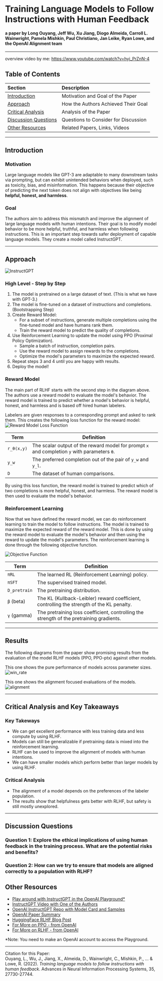 # Training Language Models to Follow Instructions with Human Feedback

#### a paper by Long Ouyang, Jeff Wu, Xu Jiang, Diogo Almeida, Carroll L. Wainwright, Pamela Mishkin, Paul Christiano, Jan Leike, Ryan Lowe, and the OpenAI Alignment team
___

overview video by me: https://www.youtube.com/watch?v=hyj_PrZnN-4

## Table of Contents
| Section                                       | Description                          |
|:----------------------------------------------|:-------------------------------------|
| [Introduction](#introduction)                 | Motivation and Goal of the Paper     |
| [Approach](#approach)                         | How the Authors Achieved Their Goal  |
| [Critical Analysis](#critical-analysis)       | Analysis of the Paper                |
| [Discussion Questions](#discussion-questions) | Questions to Consider for Discussion |
| [Other Resources](#other-resources)           | Related Papers, Links, Videos        |


___

Introduction
---
### Motivation
Large language models like GPT-3 are adaptable to many downstream tasks via prompting, but can exhibit unintended behaviors when deployed, such as toxicity, bias, and misinformation. This happens because their objective of predicting the next token does not align with objectives like being **helpful, honest, and harmless**.

### Goal
The authors aim to address this mismatch and improve the alignment of large language models with human intentions. Their goal is to modify model behavior to be more helpful, truthful, and harmless when following instructions. This is an important step towards safer deployment of capable language models. They create a model called InstructGPT.

___

Approach
---
![InstructGPT](images/diagram.png)
### High Level - Step by Step
1. The model is pretrained on a large dataset of text. (This is what we have with GPT-3.)
2. The model is fine-tuned on a dataset of instructions and completions. (Bootstrapping Step)
3. Create Reward Model:
    - For a subset of instructions, generate multiple completions using the fine-tuned model and have humans rank them.
    - Train the reward model to predict the quality of completions.
4. Use Reinforcement Learning to update the model using PPO (Proximal Policy Optimization).
    - Sample a batch of instruction, completion pairs.
    - Use the reward model to assign rewards to the completions.
    - Optimize the model's parameters to maximize the expected reward.
5. Repeat steps 3 and 4 until you are happy with results.
6. Deploy the model!


### Reward Model
The main part of RLHF starts with the second step in the diagram above. The authors use a reward model to evaluate the model's behavior. The reward model is trained to predict whether a model's behavior is helpful, honest, and harmless and is based off hired human labelers.

Labelers are given responses to a corresponding prompt and asked to rank them.
This creates the following loss function for the reward model:
![Reward Model Loss Function](images/reward_loss.png)

| Term       | Definition |
|------------|------------|
| `r_θ(x,y)` | The scalar output of the reward model for prompt `x` and completion `y` with parameters `θ`. |
| `y_w`      | The preferred completion out of the pair of `y_w` and `y_l`. |
| `D`        | The dataset of human comparisons. |

By using this loss function, the reward model is trained to predict which of two completions is more helpful, honest, and harmless. The reward model is then used to evaluate the model's behavior.

### Reinforcement Learning
Now that we have defined the reward model, we can do reinforcement learning to train the model to follow instructions. The model is trained to maximize the expected reward of the reward model. This is done by using the reward model to evaluate the model's behavior and then using the reward to update the model's parameters.
The reinforcement learning is done through the following objective function.

![Objective Function](images/objective_function.png)

| Term         | Definition                                                                                                        |
|--------------|------------------------------------------------------------------------------------------------------------------|
| `πRL`        | The learned RL (Reinforcement Learning) policy.                                                                   |
| `πSFT`       | The supervised trained model.                                                                                     |
| `D_pretrain` | The pretraining distribution.                                                                                     |
| `β` (beta)   | The KL (Kullback-Leibler) reward coefficient, controlling the strength of the KL penalty.                         |
| `γ` (gamma)  | The pretraining loss coefficient, controlling the strength of the pretraining gradients.                         |

___
Results
---
The following diagrams from the paper show promising results from the evaluation of the model RLHF models (PPO, PPO-ptx) against other models.

This one shows the pure performance of models across parameter sizes.
![win_rate](images/winrate.png)

This one shows the alignment focused evaluations of the models.
![alignment](images/categoryeval.png)
___
Critical Analysis and Key Takeaways
---
### Key Takeways
- We can get excellent performance with less training data and less compute by using RLHF.
- Models can still be generalizable if pretraining data is mixed into the reinforcement learning.
- RLHF can be used to improve the alignment of models with human intentions.
- We can have smaller models which perform better than larger models by using RLHF.

### Critical Analysis
- The alignment of a model depends on the preferences of the labeler population.
- The results show that helpfulness gets better with RLHF, but safety is still mostly unexplored.

___
Discussion Questions
---
### Question 1: Explore the ethical implications of using human feedback in the training process. What are the potential risks and benefits?
### Question 2: How can we try to ensure that models are aligned correctly to a population with RLHF?

Other Resources
---
- [Play around with InstructGPT in the OpenAI Playground*](https://platform.openai.com/playground?mode=complete)
- [InstructGPT Video with One of the Authors](https://www.youtube.com/watch?v=QGpaBWOaHQI)
- [OpenAI InstructGPT Repo with Model Card and Samples](https://github.com/openai/following-instructions-human-feedback#instructgpt-training-language-models-to-follow-instructions-with-human-feedback)
- [OpenAI Paper Summary](https://openai.com/research/instruction-following#sample1)
- [HuggingFace RLHF Blog Post](https://huggingface.co/blog/rlhf)
- [For More on PPO - from OpenAI](https://openai.com/research/openai-baselines-ppo)
- [For More on RLHF - from OpenAI](https://openai.com/research/learning-from-human-preferences)

*Note: You need to make an OpenAI account to access the Playground.
___
Citation for this Paper:\
Ouyang, L., Wu, J., Jiang, X., Almeida, D., Wainwright, C., Mishkin, P., ... & Lowe, R. (2022). _Training language models to follow instructions with human feedback_. Advances in Neural Information Processing Systems, 35, 27730-27744.
